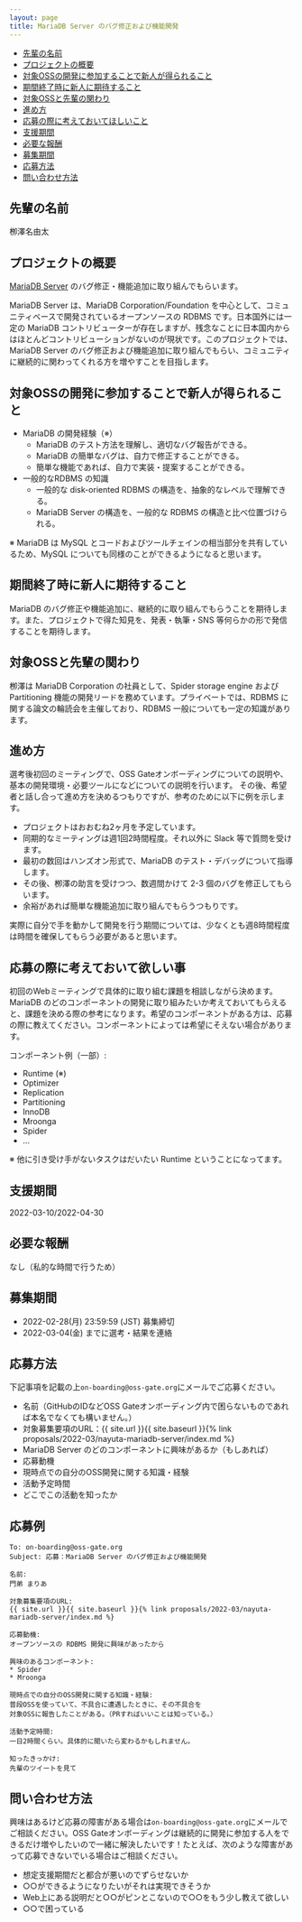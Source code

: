 ```yaml
---
layout: page
title: MariaDB Server のバグ修正および機能開発
---
```


* [先輩の名前](#mentor)
* [プロジェクトの概要](#overview)
* [対象OSSの開発に参加することで新人が得られること](#merit)
* [期間終了時に新人に期待すること](#expectation)
* [対象OSSと先輩の関わり](#about-mentor)
* [進め方](#plan)
* [応募の際に考えておいてほしいこと](#requirement)
* [支援期間](#period)
* [必要な報酬](#reward)
* [募集期間](#application-period)
* [応募方法](#how-to-apply)
* [問い合わせ方法](#how-to-inquiry)

## <span id="mentor">先輩の名前</span>

栁澤名由太

## <span id="overview">プロジェクトの概要</span>

[MariaDB Server](https://github.com/MariaDB/server) のバグ修正・機能追加に取り組んでもらいます。

MariaDB Server は、MariaDB Corporation/Foundation を中心として、コミュニティベースで開発されているオープンソースの RDBMS です。日本国外には一定の MariaDB コントリビューターが存在しますが、残念なことに日本国内からはほとんどコントリビューションがないのが現状です。このプロジェクトでは、MariaDB Server のバグ修正および機能追加に取り組んでもらい、コミュニティに継続的に関わってくれる方を増やすことを目指します。

## <span id="merit">対象OSSの開発に参加することで新人が得られること</span>

* MariaDB の開発経験（※）
  * MariaDB のテスト方法を理解し、適切なバグ報告ができる。
  * MariaDB の簡単なバグは、自力で修正することができる。
  * 簡単な機能であれば、自力で実装・提案することができる。
* 一般的なRDBMS の知識
  * 一般的な disk-oriented RDBMS の構造を、抽象的なレベルで理解できる。
  * MariaDB Server の構造を、一般的な RDBMS の構造と比べ位置づけられる。

※ MariaDB は MySQL とコードおよびツールチェインの相当部分を共有しているため、MySQL についても同様のことができるようになると思います。

## <span id="expectation">期間終了時に新人に期待すること</span>

MariaDB のバグ修正や機能追加に、継続的に取り組んでもらうことを期待します。また、プロジェクトで得た知見を、発表・執筆・SNS 等何らかの形で発信することを期待します。

## <span id="about-mentor">対象OSSと先輩の関わり</span>

栁澤は MariaDB Corporation の社員として、Spider storage engine および Partitioning 機能の開発リードを務めています。プライベートでは、RDBMS に関する論文の輪読会を主催しており、RDBMS 一般についても一定の知識があります。

## <span id="plan">進め方</span>

選考後初回のミーティングで、OSS Gateオンボーディングについての説明や、基本の開発環境・必要ツールになどについての説明を行います。
その後、希望者と話し合って進め方を決めるつもりですが、参考のために以下に例を示します。

* プロジェクトはおおむね2ヶ月を予定しています。
* 同期的なミーティングは週1回2時間程度。それ以外に Slack 等で質問を受けます。
* 最初の数回はハンズオン形式で、MariaDB のテスト・デバッグについて指導します。
* その後、栁澤の助言を受けつつ、数週間かけて 2-3 個のバグを修正してもらいます。
* 余裕があれば簡単な機能追加に取り組んでもらうつもりです。

実際に自分で手を動かして開発を行う期間については、少なくとも週8時間程度は時間を確保してもらう必要があると思います。

## <span id="requirement">応募の際に考えておいて欲しい事</span>

初回のWebミーティングで具体的に取り組む課題を相談しながら決めます。MariaDB のどのコンポーネントの開発に取り組みたいか考えておいてもらえると、課題を決める際の参考になります。希望のコンポーネントがある方は、応募の際に教えてください。コンポーネントによっては希望にそえない場合があります。

コンポーネント例（一部）:

* Runtime (※)
* Optimizer
* Replication
* Partitioning
* InnoDB
* Mroonga
* Spider
* …

※ 他に引き受け手がないタスクはだいたい Runtime ということになってます。

## <span id="period">支援期間</span>

2022-03-10/2022-04-30

## <span id="reward">必要な報酬</span>

なし（私的な時間で行うため）

## <span id="application-period">募集期間</span>

* 2022-02-28(月) 23:59:59 (JST) 募集締切
* 2022-03-04(金) までに選考・結果を連絡

## <span id="how-to-apply">応募方法</span>

下記事項を記載の上`on-boarding@oss-gate.org`にメールでご応募ください。

  * 名前（GitHubのIDなどOSS Gateオンボーディング内で困らないものであれば本名でなくても構いません。）
  * 対象募集要項のURL：{{ site.url }}{{ site.baseurl }}{% link proposals/2022-03/nayuta-mariadb-server/index.md %}
  * MariaDB Server のどのコンポーネントに興味があるか（もしあれば）
  * 応募動機
  * 現時点での自分のOSS開発に関する知識・経験
  * 活動予定時間
  * どこでこの活動を知ったか

## <span id="application-example">応募例</span>

```text
To: on-boarding@oss-gate.org
Subject: 応募：MariaDB Server のバグ修正および機能開発

名前:
門弟 まりあ

対象募集要項のURL:
{{ site.url }}{{ site.baseurl }}{% link proposals/2022-03/nayuta-mariadb-server/index.md %}

応募動機:
オープンソースの RDBMS 開発に興味があったから

興味のあるコンポーネント:
* Spider
* Mroonga

現時点での自分のOSS開発に関する知識・経験:
普段OSSを使っていて、不具合に遭遇したときに、その不具合を
対象OSSに報告したことがある。（PRすればいいことは知っている。）

活動予定時間:
一日2時間くらい。具体的に聞いたら変わるかもしれません。

知ったきっかけ:
先輩のツイートを見て
```

## <span id="how-to-inquiry">問い合わせ方法</span>

興味はあるけど応募の障害がある場合は`on-boarding@oss-gate.org`にメールでご相談ください。OSS Gateオンボーディングは継続的に開発に参加する人をできるだけ増やしたいので一緒に解決したいです！たとえば、次のような障害があって応募できないでいる場合はご相談ください。

  * 想定支援期間だと都合が悪いのでずらせないか
  * ○○ができるようになりたいがそれは実現できそうか
  * Web上にある説明だと○○がピンとこないので○○をもう少し教えて欲しい
  * ○○で困っている
